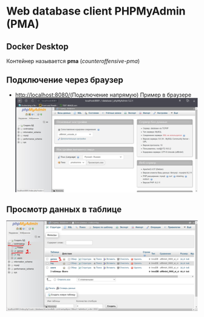 # Web database client PHPMyAdmin (PMA)
<a name="docker-desktop"></a>
## Docker Desktop
Контейнер называется **pma** (*counteroffensive-pma*)
<a name="browser-connection"></a>
## Подключение через браузер
+ <a href="http://localhost:8081/" target="_blank">http://localhost:8080/</a>(Подключение напрямую)
Пример в браузере
![Пример подключения к API через браузер](images/pma/browser-view-example.jpg)
## Просмотр данных в таблице
![](images/pma/browser-view-table-data-example.jpg)